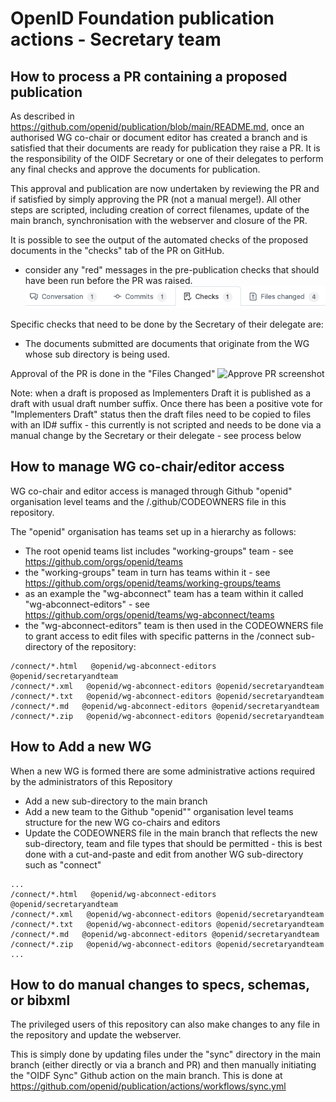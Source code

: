 # OpenID Foundation publication actions - Secretary team

## How to process a PR containing a proposed publication

As described in https://github.com/openid/publication/blob/main/README.md, once an authorised WG co-chair or document editor has created a branch and is satisfied that their documents are ready for publication they raise a PR.  It is the responsibility of the OIDF Secretary or one of their delegates to perform any final checks and approve the documents for publication.

This approval and publication are now undertaken by reviewing the PR and if satisfied by simply approving the PR (not a manual merge!).  All other steps are scripted, including creation of correct filenames, update of the main branch, synchronisation with the webserver and closure of the PR.

It is possible to see the output of the automated checks of the proposed documents in the "checks" tab of the PR on GitHub.
- consider any "red" messages in the pre-publication checks that should have been run before the PR was raised.
![image of checks tab](https://github.com/openid/publication/blob/main/.github/screenshots/checks.png?raw=true)

Specific checks that need to be done by the Secretary of their delegate are:
- The documents submitted are documents that originate from the WG whose sub directory is being used.

Approval of the PR is done in the "Files Changed"
![Approve PR screenshot](https://github.com/openid/publication/blob/main/.github/screenshots/approve-pr.jpg?raw=true)

Note: when a draft is proposed as Implementers Draft it is published as a draft with usual draft number suffix.  Once there has been a positive vote for "Implementers Draft" status then the draft files need to be copied to files with an ID# suffix - this currently is not scripted and needs to be done via a manual change by the Secretary or their delegate - see process below

## How to manage WG co-chair/editor access

WG co-chair and editor access is managed through Github "openid" organisation level teams and the /.github/CODEOWNERS file in this repository.

The "openid" organisation has teams set up in a hierarchy as follows:
- The root openid teams list includes "working-groups" team - see https://github.com/orgs/openid/teams
- the "working-groups" team in turn has teams within it - see https://github.com/orgs/openid/teams/working-groups/teams
- as an example the "wg-abconnect" team has a team within it called "wg-abconnect-editors" - see https://github.com/orgs/openid/teams/wg-abconnect/teams
- the "wg-abconnect-editors" team is then used in the CODEOWNERS file to grant access to edit files with specific patterns in the /connect sub-directory of the repository:
```
/connect/*.html   @openid/wg-abconnect-editors @openid/secretaryandteam
/connect/*.xml   @openid/wg-abconnect-editors @openid/secretaryandteam
/connect/*.txt   @openid/wg-abconnect-editors @openid/secretaryandteam
/connect/*.md   @openid/wg-abconnect-editors @openid/secretaryandteam
/connect/*.zip   @openid/wg-abconnect-editors @openid/secretaryandteam
```

## How to Add a new WG

When a new WG is formed there are some administrative actions required by the administrators of this Repository

- Add a new sub-directory to the main branch
- Add a new team to the Github "openid"" organisation level teams structure for the new WG co-chairs and editors
- Update the CODEOWNERS file in the main branch that reflects the new sub-directory, team and file types that should be permitted - this is best done with a cut-and-paste and edit from another WG sub-directory such as "connect"

```
...
/connect/*.html   @openid/wg-abconnect-editors @openid/secretaryandteam
/connect/*.xml   @openid/wg-abconnect-editors @openid/secretaryandteam
/connect/*.txt   @openid/wg-abconnect-editors @openid/secretaryandteam
/connect/*.md   @openid/wg-abconnect-editors @openid/secretaryandteam
/connect/*.zip   @openid/wg-abconnect-editors @openid/secretaryandteam
...
```


## How to do manual changes to specs, schemas, or bibxml

The privileged users of this repository can also make changes to any file in the repository and update the webserver.

This is simply done by updating files under the "sync" directory in the main branch (either directly or via a branch and PR) and then manually initiating the "OIDF Sync" Github action on the main branch.  This is done at https://github.com/openid/publication/actions/workflows/sync.yml
